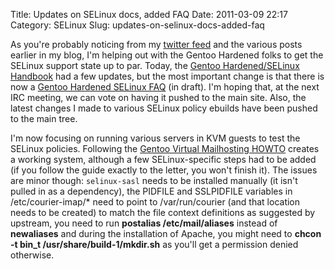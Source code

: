 Title: Updates on SELinux docs, added FAQ
Date: 2011-03-09 22:17
Category: SELinux
Slug: updates-on-selinux-docs-added-faq

As you're probably noticing from my [twitter
feed](https://twitter.com/#!/sjvermeu) and the various posts earlier in
my blog, I'm helping out with the Gentoo Hardened folks to get the
SELinux support state up to par. Today, the [Gentoo Hardened/SELinux
Handbook](http://goo.gl/DlHJD) had a few updates, but the most important
change is that there is now a [Gentoo Hardened SELinux
FAQ](http://goo.gl/uaaf4) (in draft). I'm hoping that, at the next IRC
meeting, we can vote on having it pushed to the main site. Also, the
latest changes I made to various SELinux policy ebuilds have been pushed
to the main tree.

I'm now focusing on running various servers in KVM guests to test the
SELinux policies. Following the [Gentoo Virtual Mailhosting
HOWTO](http://www.gentoo.org/doc/en/virt-mail-howto.xml) creates a
working system, although a few SELinux-specific steps had to be added
(if you follow the guide exactly to the letter, you won't finish it).
The issues are minor though: `selinux-sasl` needs to be installed
manually (it isn't pulled in as a dependency), the PIDFILE and
SSLPIDFILE variables in /etc/courier-imap/\* need to point to
/var/run/courier (and that location needs to be created) to match the
file context definitions as suggested by upstream, you need to run
**postalias /etc/mail/aliases** instead of **newaliases** and during the
installation of Apache, you might need to **chcon -t bin\_t
/usr/share/build-1/mkdir.sh** as you'll get a permission denied
otherwise.
